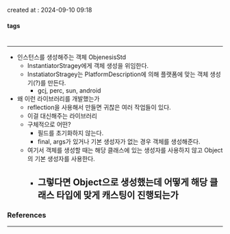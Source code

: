 created at : 2024-09-10 09:18

#### tags

#

--- 

- 인스턴스를 생성해주는 객체 ObjenesisStd
	- InstantiatorStragey에게 객체 생성을 위임한다.
	- InstatiatorStragey는 PlatformDescription에 의해 플랫폼에 맞는 객체 생성기(?)를 만든다.
		- gcj, perc, sun, android
- 왜 이런 라이브러리를 개발했는가
	- reflection을 사용해서 만들면 귀찮은 여러 작업들이 있다.
	- 이걸 대신해주는 라이브러리
	- 구체적으로 어떤?
		- 필드를 초기화하지 않는다.
		- final, args가 있거나 기본 생성자가 없는 경우 객체를 생성해준다.
	- 여기서 객체를 생성할 때는 해당 클래스에 있는 생성자를 사용하지 않고 Object의 기본 생성자를 사용한다.
		- 그렇다면 Object으로 생성했는데 어떻게 해당 클래스 타입에 맞게 캐스팅이 진행되는가
			- 

### References
---
[]()
